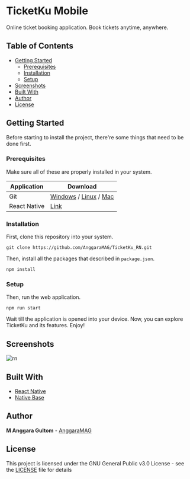 # TicketKu Mobile

Online ticket booking application. Book tickets anytime, anywhere.

## Table of Contents

- [Getting Started](#getting-started)
  - [Prerequisites](#prerequisites)
  - [Installation](#installation)
  - [Setup](#setup)
- [Screenshots](#screenshots)
- [Built With](#built-with)
- [Author](#author)
- [License](#license)

## Getting Started

Before starting to install the project, there're some things that need to be done first.

### Prerequisites

Make sure all of these are properly installed in your system.

| Application  | Download                                                                                                                      |
| ------------ | ----------------------------------------------------------------------------------------------------------------------------- |
| Git          | [Windows](https://gitforwindows.org/) / [Linux](https://git-scm.com/download/linux) / [Mac](https://git-scm.com/download/mac) |
| React Native | [Link](https://reactnative.dev/)                                                                                              |

### Installation

First, clone this repository into your system.

```
git clone https://github.com/AnggaraMAG/TicketKu_RN.git
```

Then, install all the packages that described in `package.json`.

```
npm install
```

### Setup

Then, run the web application.

`npm run start`

Wait till the application is opened into your device. Now, you can explore TicketKu and its features. Enjoy!

## Screenshots

![rn](https://user-images.githubusercontent.com/51870433/77064650-7306c300-6a12-11ea-8dbd-ccb0f2e8e40d.png)

## Built With

- [React Native](https://reactnative.dev/)
- [Native Base](https://nativebase.io/)

## Author

**M Anggara Gultom** - [AnggaraMAG](https://github.com/AnggaraMAG)

## License

This project is licensed under the GNU General Public v3.0 License - see the [LICENSE](LICENSE) file for details

